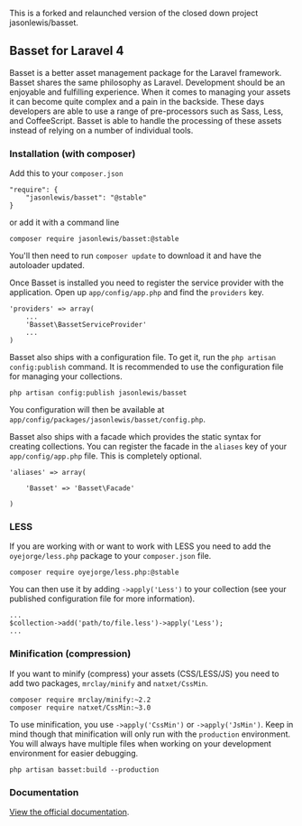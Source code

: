 This is a forked and relaunched version of the closed down project jasonlewis/basset.

## Basset for Laravel 4

Basset is a better asset management package for the Laravel framework. Basset shares the same philosophy as Laravel. Development should be an enjoyable and fulfilling experience. When it comes to managing your assets it can become quite complex and a pain in the backside. These days developers are able to use a range of pre-processors such as Sass, Less, and CoffeeScript. Basset is able to handle the processing of these assets instead of relying on a number of individual tools.

### Installation (with composer)

Add this to your `composer.json`

~~~
"require": {
	"jasonlewis/basset": "@stable"
}
~~~

or add it with a command line

~~~
composer require jasonlewis/basset:@stable
~~~

You'll then need to run `composer update` to download it and have the autoloader updated.

Once Basset is installed you need to register the service provider with the application. Open up `app/config/app.php` and find the `providers` key.

~~~
'providers' => array(
    ...
    'Basset\BassetServiceProvider'
    ...
)
~~~

Basset also ships with a configuration file. To get it, run the `php artisan config:publish` command. It is recommended to use the configuration file for managing your collections.

~~~
php artisan config:publish jasonlewis/basset
~~~

You configuration will then be available at `app/config/packages/jasonlewis/basset/config.php`.

Basset also ships with a facade which provides the static syntax for creating collections. You can register the facade in the `aliases` key of your `app/config/app.php` file. This is completely optional.

~~~
'aliases' => array(

    'Basset' => 'Basset\Facade'

)
~~~

### LESS

If you are working with or want to work with LESS you need to add the `oyejorge/less.php` package to your `composer.json` file.

~~~
composer require oyejorge/less.php:@stable
~~~

You can then use it by adding `->apply('Less')` to your collection (see your published configuration file for more information).

~~~
...
$collection->add('path/to/file.less')->apply('Less');
...
~~~

### Minification (compression)

If you want to minify (compress) your assets (CSS/LESS/JS) you need to add two packages, `mrclay/minify` and `natxet/CssMin`.

~~~
composer require mrclay/minify:~2.2
composer require natxet/CssMin:~3.0
~~~

To use minification, you use `->apply('CssMin')` or `->apply('JsMin')`. Keep in mind though that minification will only run with the `production` environment. You will always have multiple files when working on your development environment for easier debugging.

~~~
php artisan basset:build --production
~~~

### Documentation

[View the official documentation](http://jasonlewis.me/code/basset/4.0).
